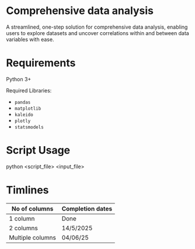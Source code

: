# Comprehensive data analysis
A streamlined, one-step solution for comprehensive data analysis, enabling users to explore datasets and uncover correlations within and between data variables with ease.

# Requirements
Python 3+

Required Libraries:
  - `pandas`
  - `matplotlib`
  - `kaleido`
  - `plotly`
  - `statsmodels`

# Script Usage
python <script_file> <input_file>

# Timlines
| No of columns      | Completion dates |
|--------------------|------------------|
| 1 column           | Done             |
| 2 columns          | 14/5/2025        |
| Multiple columns   | 04/06/25         |


